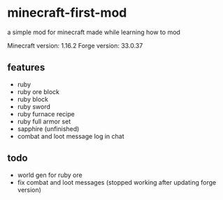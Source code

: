 # minecraft-first-mod
a simple mod for minecraft made while learning how to mod

Minecraft version: 1.16.2
Forge version: 33.0.37

## features
- ruby
- ruby ore block
- ruby block
- ruby sword
- ruby furnace recipe
- ruby full armor set
- sapphire (unfinished)
- combat and loot message log in chat

## todo
- world gen for ruby ore
- fix combat and loot messages (stopped working after updating forge version)
